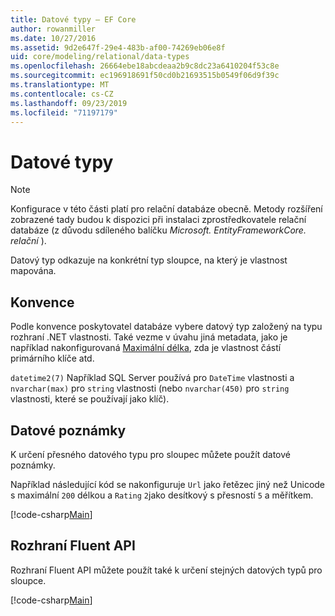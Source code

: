 ```yaml
---
title: Datové typy – EF Core
author: rowanmiller
ms.date: 10/27/2016
ms.assetid: 9d2e647f-29e4-483b-af00-74269eb06e8f
uid: core/modeling/relational/data-types
ms.openlocfilehash: 26664ebe18abcdeaa2b9c8dc23a6410204f53c8e
ms.sourcegitcommit: ec196918691f50cd0b21693515b0549f06d9f39c
ms.translationtype: MT
ms.contentlocale: cs-CZ
ms.lasthandoff: 09/23/2019
ms.locfileid: "71197179"
---
```

# <a name="data-types"></a>Datové typy

> [!NOTE]  
> Konfigurace v této části platí pro relační databáze obecně. Metody rozšíření zobrazené tady budou k dispozici při instalaci zprostředkovatele relační databáze (z důvodu sdíleného balíčku *Microsoft. EntityFrameworkCore. relační* ).

Datový typ odkazuje na konkrétní typ sloupce, na který je vlastnost mapována.

## <a name="conventions"></a>Konvence

Podle konvence poskytovatel databáze vybere datový typ založený na typu rozhraní .NET vlastnosti. Také vezme v úvahu jiná metadata, jako je například nakonfigurovaná [Maximální délka](../max-length.md), zda je vlastnost částí primárního klíče atd.

`datetime2(7)` Například SQL Server používá pro `DateTime` vlastnosti a `nvarchar(max)` pro `string` vlastnosti (nebo `nvarchar(450)` pro `string` vlastnosti, které se používají jako klíč).

## <a name="data-annotations"></a>Datové poznámky

K určení přesného datového typu pro sloupec můžete použít datové poznámky.

Například následující kód se nakonfiguruje `Url` jako řetězec jiný než Unicode s maximální `200` délkou a `Rating` `2`jako desítkový s přesností `5` a měřítkem.

[!code-csharp[Main](../../../../samples/core/Modeling/DataAnnotations/Relational/DataType.cs?name=Entities&highlight=4,6)]

## <a name="fluent-api"></a>Rozhraní Fluent API

Rozhraní Fluent API můžete použít také k určení stejných datových typů pro sloupce.

[!code-csharp[Main](../../../../samples/core/Modeling/FluentAPI/Relational/DataType.cs?name=Model&highlight=9-10)]
